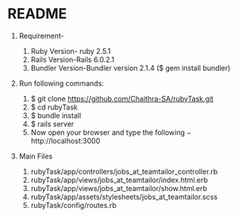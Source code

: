 # README
1. Requirement-
    1. Ruby Version- ruby 2.5.1
    2. Rails Version-Rails 6.0.2.1
    3. Bundler Version-Bundler version 2.1.4 ($ gem install bundler)
    
2. Run following commands:    
    1. $ git clone https://github.com/Chaithra-SA/rubyTask.git
    2. $ cd rubyTask
    3. $ bundle install
    4. $ rails server
    5. Now open your browser and type the following − http://localhost:3000
    
3. Main Files
   1. rubyTask/app/controllers/jobs_at_teamtailor_controller.rb
   2. rubyTask/app/views/jobs_at_teamtailor/index.html.erb
   3. rubyTask/app/views/jobs_at_teamtailor/show.html.erb
   4. rubyTask/app/assets/stylesheets/jobs_at_teamtailor.scss
   5. rubyTask/config/routes.rb 
 






